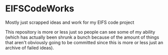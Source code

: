# EIFSCodeWorks
Mostly just scrapped ideas and work for my EIFS code project


This repository is more or less just so people can see some of my ability (which has actually been shrunk a bunch because of the amount of things that aren't obviously going to be committed since this is more or less just an archive of failed ideas).

